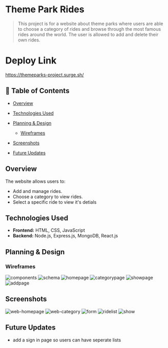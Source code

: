 # Theme Park Rides

> This project is for a website about theme parks where users are able to choose a category of rides and browse through the most famous rides around the world. The user is allowed to add and delete their own rides.

# Deploy Link

https://themeparks-project.surge.sh/

## 📑 Table of Contents

- [Overview](#-overview)
- [Technologies Used](#-technologies-used)
- [Planning & Design](#-planning--design)

  - [Wireframes](#-wireframes)

- [Screenshots](#-screenshots)
- [Future Updates](#-future-updates)

## Overview

The website allows users to:

- Add and manage rides.
- Choose a category to view rides.
- Select a specific ride to view it's detials

## Technologies Used

- **Frontend:** HTML, CSS, JavaScript
- **Backend:** Node.js, Express.js, MongoDB, React.js

## Planning & Design

### Wireframes

![components](images/Components.png)
![schema](images/Schema.jpg)
![homepage](images/homepage.png)
![categorypage](images/categorypage.png)
![showpage](images/showpage.png)
![addpage](images/addpage.png)

## Screenshots

![web-homepage](images/frhome.png)
![web-category](images/category.png)
![form](images/form.png)
![ridelist](images/ridelist.png)
![show](images/frshow.png)

## Future Updates

- add a sign in page so users can have seperate lists
